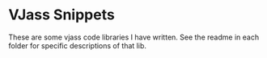 # VJass Snippets
These are some vjass code libraries I have written. See the readme in each folder for specific descriptions of that lib.
